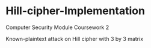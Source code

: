 # Hill-cipher-Implementation
Computer Security Module Coursework 2

Known-plaintext attack on Hill cipher with 3 by 3 matrix

